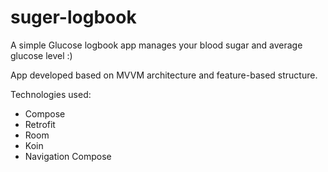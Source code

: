 # suger-logbook
A simple Glucose logbook app manages your blood sugar and average glucose level :)

App developed based on MVVM architecture and feature-based structure.

Technologies used:

- Compose
- Retrofit
- Room
- Koin
- Navigation Compose

